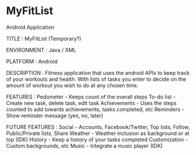 # MyFitList
Android Application

TITLE : MyFitList (Temporary?)

ENVIRONMENT : Java / XML

PLATFORM : Android

DESCRIPTION : Fitness application that uses the android APIs to keep track of your workouts and health. With lists of tasks you enter to decide on the amount of workout you wish to do at any chosen time.

FEATURES : 
  Pedometer - Keeps count of the overall steps
  To-do list - Create new task, delete task, edit task
  Achievements - Uses the steps counted to add towards achievements, tasks completed, etc
  Reminders - Show reminder message (yes, no, later)

FUTURE FEATURES : 
  Social - Accounts, Facebook/Twitter, Top lists, Follow, Public/Private lists, Share
  Weather - Weather inclusion as background or at top (IDK)
  History - Keep a history of your tasks completed
  Customization - Custom backgrounds, etc
  Music - Integrate a music player (IDK)
